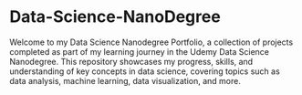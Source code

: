 # Data-Science-NanoDegree
Welcome to my Data Science Nanodegree Portfolio, a collection of projects completed as part of my learning journey in the Udemy Data Science Nanodegree. 
This repository showcases my progress, skills, and understanding of key concepts in data science, covering topics such as data analysis, machine learning, data visualization, and more.
